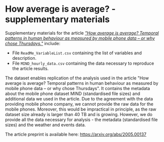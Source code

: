 # How average is average? - supplementary materials

Supplementary materials for the article [_"How average is average? Temporal patterns in human behaviour as measured by mobile phone data – or why chose Thursdays."_](https://arxiv.org/abs/2005.00137) include:

* File `ReadMe_VariableList.csv` containing the list of variables and description.
* File `MIND_hourly_data.csv` containing the data necessary to reproduce the article results.

The dataset enables replication of the analysis used in the article "How average is average? Temporal patterns in human behaviour as measured by mobile phone data – or why chose Thursdays". It contains the metadata about the mobile phone dataset MIND (standardised file sizes) and additional data we used in the article.
Due to the agreement with the data providing mobile phone company, we cannot provide the raw data for the mobile phones. Moreover, this would be impractical in principle, as the raw dataset size already is larger than 40 TB and is growing. However, we do provide all the data necessary for analysis - the metadata (standardised file sizes) and the weather and events data.

The article preprint is available here: https://arxiv.org/abs/2005.00137
